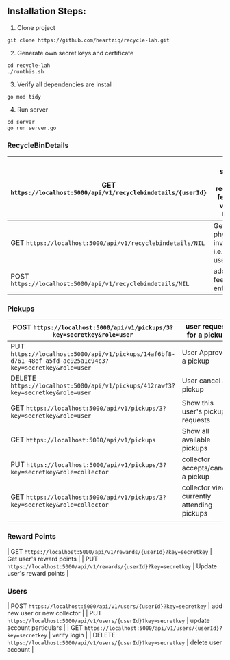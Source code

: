 ## Installation Steps:
1. Clone project

```shell
git clone https://github.com/heartziq/recycle-lah.git
```

2. Generate own secret keys and certificate
```shell
cd recycle-lah
./runthis.sh
```

3. Verify all dependencies are install
```shell
go mod tidy
```

4. Run server
```shell
cd server
go run server.go
```

### RecycleBinDetails

| GET ``` https://localhost:5000/api/v1/recyclebindetails/{userId}``` | Get specific user recyclebin feedback via their UserID |
| ------------------------------------------------------------ | ------------------------------------------------------ |
| GET ```https://localhost:5000/api/v1/recyclebindetails/NIL``` | Get all physical bin inventory i.e. where userId='NIL' |
| POST ```https://localhost:5000/api/v1/recyclebindetails/NIL``` | add user feedback entry to DB                          |

### Pickups

| POST ```https://localhost:5000/api/v1/pickups/3?key=secretkey&role=user``` | user request for a pickup                  |
| ------------------------------------------------------------ | ------------------------------------------ |
| PUT ```https://localhost:5000/api/v1/pickups/14af6bf8-d761-48ef-a5fd-ac925a1c94c3?key=secretkey&role=user``` | User Approve a pickup                      |
| DELETE ```https://localhost:5000/api/v1/pickups/412rawf3?key=secretkey&role=user``` | User cancel a pickup                       |
| GET ```https://localhost:5000/api/v1/pickups/3?key=secretkey&role=user``` | Show this user's pickup requests           |
| GET ```https://localhost:5000/api/v1/pickups```              | Show all available pickups                 |
| PUT ```https://localhost:5000/api/v1/pickups/3?key=secretkey&role=collector``` | collector accepts/cancel a pickup          |
| GET ```https://localhost:5000/api/v1/pickups/3?key=secretkey&role=collector``` | collector view currently attending pickups |
|                                                              |                                            |

### Reward Points
| GET ```https://localhost:5000/api/v1/rewards/{userId}?key=secretkey``` | Get user's reward points           |
| PUT ```https://localhost:5000/api/v1/rewards/{userId}?key=secretkey``` | Update user's reward points        |

### Users
| POST ```https://localhost:5000/api/v1/users/{userId}?key=secretkey```   | add new user or new collector       |
| PUT ```https://localhost:5000/api/v1/users/{userId}?key=secretkey```    | update account particulars          |
| GET ```https://localhost:5000/api/v1/users/{userId}?key=secretkey```    | verify login                        |
| DELETE ```https://localhost:5000/api/v1/users/{userId}?key=secretkey``` | delete user account                 |
